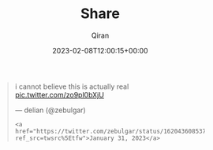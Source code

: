 ﻿---
title: Share
author: Qiran
type: post
date: 2023-02-08T12:00:15+00:00
aliases: ["/4299-2/"]
xyz_twap:
  - 1
categories:
  - Politics
  - Technology

---
<figure class="wp-block-embed is-type-rich is-provider-twitter wp-block-embed-twitter">

<div class="wp-block-embed__wrapper">
  <blockquote class="twitter-tweet" data-width="550" data-dnt="true">
    <p lang="en" dir="ltr">
      i cannot believe this is actually real <a href="https://t.co/zo9pl0bXjU">pic.twitter.com/zo9pl0bXjU</a>
    </p>&mdash; delian (@zebulgar) 
    
    <a href="https://twitter.com/zebulgar/status/1620436085376712705?ref_src=twsrc%5Etfw">January 31, 2023</a>
  </blockquote>
</div></figure>
